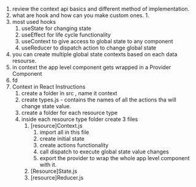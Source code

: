 1. review the context api basics and different method of implementation. 
2. what are hook and how can you make custom ones. 
	1. 
3. most used hooks
	1. useState for changing state
	2. useEffect for life cycle functionality
	3. useContext to give access to global state to any component 
	4. useReducer to dispatch action to change global state
4. you can create multiple global state contexts based on each data resourse.
5. in context the app level component gets wrapped in a Provider Component
6. fd
7. Context in React Instructions
	1. create a folder in src , name it context
	2. create types.js - contains the names of all the actions tha will change state value.
	3. create a folder for each resource type
	4. inside each resource type folder create 3 files
		1. [resource]Context.js
			1. import all in this file 
			2. create initial state
			3. create actions functionality
			4. call dispatch to execute global state value changes
			5. export the provider to wrap the whole app level component with it.
		2. [Resource]State.js
		3. [resource]Reducer.js